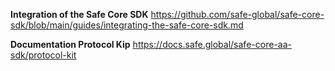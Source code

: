 **Integration of the Safe Core SDK**
https://github.com/safe-global/safe-core-sdk/blob/main/guides/integrating-the-safe-core-sdk.md

**Documentation Protocol Kip**
https://docs.safe.global/safe-core-aa-sdk/protocol-kit